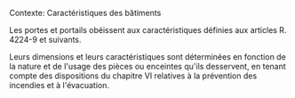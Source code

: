 Contexte: Caractéristiques des bâtiments

Les portes et portails obéissent aux caractéristiques définies aux articles R. 4224-9 et suivants.

Leurs dimensions et leurs caractéristiques sont déterminées en fonction de la nature et de l'usage des pièces ou enceintes qu'ils desservent, en tenant compte des dispositions du chapitre VI relatives à la prévention des incendies et à l'évacuation.